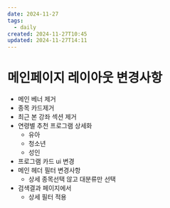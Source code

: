 ```yaml
---
date: 2024-11-27
tags:
  - daily
created: 2024-11-27T10:45
updated: 2024-11-27T14:11
---
```

# 메인페이지 레이아웃 변경사항
- 메인 베너 제거
- 종목 카드제거
- 최근 본 강좌 섹션 제거
- 연령별 추천 프로그램 상세화
	- 유아
	- 청소년
	- 성인
- 프로그램 카드 ui 변경
- 메인 헤더 필터 변경사항 
	- 상세 종목선택 않고 대분류만 선택
- 검색결과 페이지에서 
	- 상세 필터 적용
